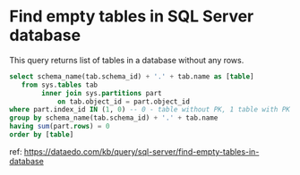 # Find empty tables in SQL Server database

This query returns list of tables in a database without any rows.


``` sql
select schema_name(tab.schema_id) + '.' + tab.name as [table]
   from sys.tables tab
        inner join sys.partitions part
            on tab.object_id = part.object_id
where part.index_id IN (1, 0) -- 0 - table without PK, 1 table with PK
group by schema_name(tab.schema_id) + '.' + tab.name
having sum(part.rows) = 0
order by [table]
```

ref: https://dataedo.com/kb/query/sql-server/find-empty-tables-in-database